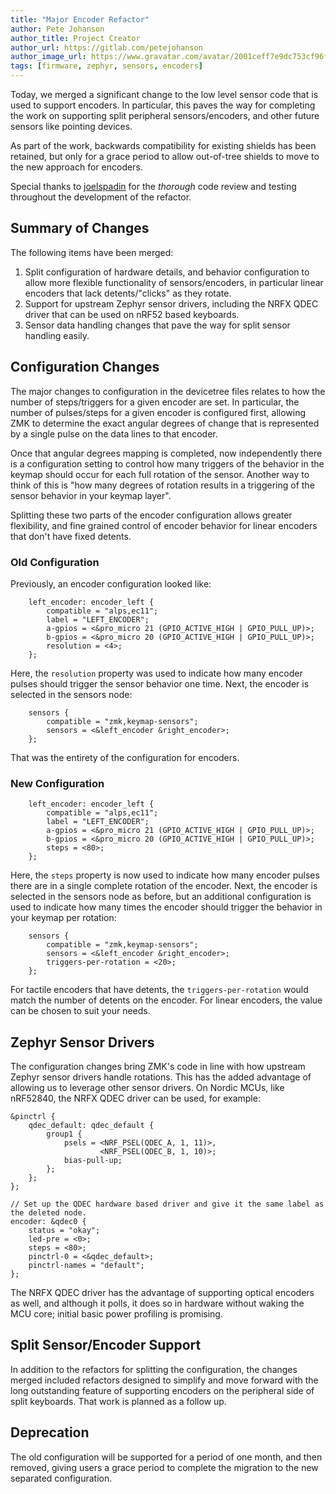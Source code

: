 ```yaml
---
title: "Major Encoder Refactor"
author: Pete Johanson
author_title: Project Creator
author_url: https://gitlab.com/petejohanson
author_image_url: https://www.gravatar.com/avatar/2001ceff7e9dc753cf96fcb2e6f41110
tags: [firmware, zephyr, sensors, encoders]
---
```


Today, we merged a significant change to the low level sensor code that is used to support encoders. In particular,
this paves the way for completing the work on supporting split peripheral sensors/encoders, and other future sensors
like pointing devices.

As part of the work, backwards compatibility for existing shields has been retained, but only for a grace period to allow out-of-tree shields to move to the new approach for encoders.

Special thanks to [joelspadin] for the _thorough_ code review and testing throughout the development of the refactor.

## Summary of Changes

The following items have been merged:

1. Split configuration of hardware details, and behavior configuration to allow more flexible functionality of sensors/encoders, in particular linear encoders that lack detents/"clicks" as they rotate.
2. Support for upstream Zephyr sensor drivers, including the NRFX QDEC driver that can be used on nRF52 based keyboards.
3. Sensor data handling changes that pave the way for split sensor handling easily.

## Configuration Changes

The major changes to configuration in the devicetree files relates to how the number of steps/triggers for a given encoder are set. In particular, the number of pulses/steps for a given encoder is configured first, allowing ZMK to determine the exact angular degrees of change that is represented by a single pulse on the data lines to that encoder.

Once that angular degrees mapping is completed, now independently there is a configuration setting to control how many triggers of the behavior in the keymap should occur for each full rotation of the sensor. Another way to think of this is "how many degrees of rotation results in a triggering of the sensor behavior in your keymap layer".

Splitting these two parts of the encoder configuration allows greater flexibility, and fine grained control of encoder behavior for linear encoders that don't have fixed detents.

### Old Configuration

Previously, an encoder configuration looked like:

```dts
    left_encoder: encoder_left {
        compatible = "alps,ec11";
        label = "LEFT_ENCODER";
        a-gpios = <&pro_micro 21 (GPIO_ACTIVE_HIGH | GPIO_PULL_UP)>;
        b-gpios = <&pro_micro 20 (GPIO_ACTIVE_HIGH | GPIO_PULL_UP)>;
        resolution = <4>;
    };
```

Here, the `resolution` property was used to indicate how many encoder pulses should trigger the sensor behavior one time. Next, the encoder is selected in the sensors node:

```dts
    sensors {
        compatible = "zmk,keymap-sensors";
        sensors = <&left_encoder &right_encoder>;
    };
```

That was the entirety of the configuration for encoders.

### New Configuration

```dts
    left_encoder: encoder_left {
        compatible = "alps,ec11";
        label = "LEFT_ENCODER";
        a-gpios = <&pro_micro 21 (GPIO_ACTIVE_HIGH | GPIO_PULL_UP)>;
        b-gpios = <&pro_micro 20 (GPIO_ACTIVE_HIGH | GPIO_PULL_UP)>;
        steps = <80>;
    };
```

Here, the `steps` property is now used to indicate how many encoder pulses there are in a single complete rotation of the encoder. Next, the encoder is selected in the sensors node as before, but an additional configuration is used to indicate how many times the encoder should trigger the behavior in your keymap per rotation:

```dts
    sensors {
        compatible = "zmk,keymap-sensors";
        sensors = <&left_encoder &right_encoder>;
        triggers-per-rotation = <20>;
    };
```

For tactile encoders that have detents, the `triggers-per-rotation` would match the number of detents on the encoder. For linear encoders, the value can be chosen to suit your needs.

## Zephyr Sensor Drivers

The configuration changes bring ZMK's code in line with how upstream Zephyr sensor drivers handle rotations. This has the added advantage of allowing us to leverage other sensor drivers. On Nordic MCUs, like nRF52840, the NRFX QDEC driver can be used, for example:

```dts
&pinctrl {
    qdec_default: qdec_default {
        group1 {
            psels = <NRF_PSEL(QDEC_A, 1, 11)>,
                    <NRF_PSEL(QDEC_B, 1, 10)>;
            bias-pull-up;
        };
    };
};

// Set up the QDEC hardware based driver and give it the same label as the deleted node.
encoder: &qdec0 {
    status = "okay";
    led-pre = <0>;
    steps = <80>;
    pinctrl-0 = <&qdec_default>;
    pinctrl-names = "default";
};
```

The NRFX QDEC driver has the advantage of supporting optical encoders as well, and although it polls, it does so in hardware without waking the MCU core; initial basic power profiling is promising.

## Split Sensor/Encoder Support

In addition to the refactors for splitting the configuration, the changes merged included refactors designed to simplify and move forward with the long outstanding feature of supporting encoders on the peripheral side of split keyboards. That work is planned as a follow up.

## Deprecation

The old configuration will be supported for a period of one month, and then removed, giving users a grace period to complete the migration to the new separated configuration.

[petejohanson]: https://github.com/petejohanson
[joelspadin]: https://github.com/joelspadin
